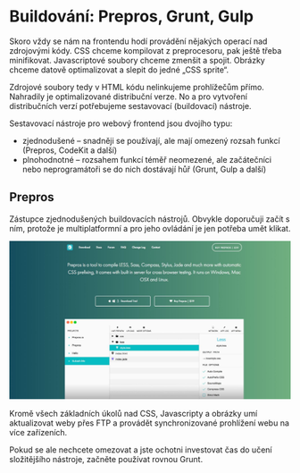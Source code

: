 # Buildování: Prepros, Grunt, Gulp

Skoro vždy se nám na frontendu hodí provádění nějakých operací nad zdrojovými kódy. CSS chceme kompilovat z preprocesoru, pak ještě třeba minifikovat. Javascriptové soubory chceme zmenšit a spojit. Obrázky chceme datově optimalizovat a slepit do jedné „CSS sprite“. 

Zdrojové soubory tedy v HTML kódu nelinkujeme prohlížečům přímo. Nahradily je optimalizované distribuční verze. No a pro vytvoření distribučních verzí potřebujeme sestavovací (buildovací) nástroje.

Sestavovací nástroje pro webový frontend jsou dvojího typu:

- zjednodušené – snadněji se používají, ale mají omezený rozsah funkcí (Prepros, CodeKit a další)
- plnohodnotné – rozsahem funkcí téměř neomezené, ale začátečníci nebo neprogramátoři se do nich dostávají hůř (Grunt, Gulp a další)

## Prepros

Zástupce zjednodušených buildovacích nástrojů. Obvykle doporučuji začít s ním, protože je multiplatformní a pro jeho ovládání je jen potřeba umět klikat.

![Prepros](../dist/images/original/prepros.jpg)

Kromě všech základních úkolů nad CSS, Javascripty a obrázky umí aktualizovat weby přes FTP a provádět synchronizované prohlížení webu na více zařízeních.

Pokud se ale nechcete omezovat a jste ochotni investovat čas do učení složitějšího nástroje, začněte používat rovnou Grunt.
